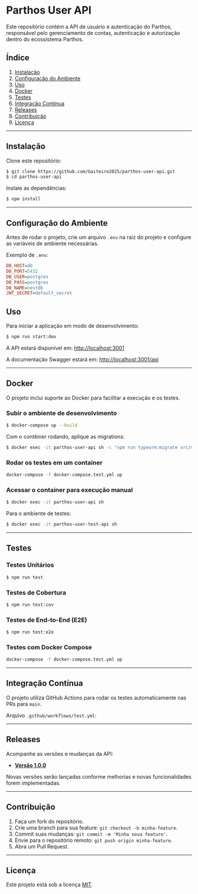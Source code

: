 # Parthos User API

Este repositório contém a API de usuário e autenticação do Parthos, responsável pelo gerenciamento de contas, autenticação e autorização dentro do ecossistema Parthos.

## Índice

1. [Instalação](#instalacao)
2. [Configuração do Ambiente](#configuracao-do-ambiente)
3. [Uso](#uso)
4. [Docker](#docker)
5. [Testes](#testes)
6. [Integração Contínua](#integracao-continua)
7. [Releases](#releases)
8. [Contribuição](#contribuicao)
9. [Licença](#licenca)

---

## Instalação

Clone este repositório:

```bash
$ git clone https://github.com/Gaiteiro2025/parthos-user-api.git
$ cd parthos-user-api
```

Instale as dependências:

```bash
$ npm install
```

---

## Configuração do Ambiente

Antes de rodar o projeto, crie um arquivo `.env` na raiz do projeto e configure as variáveis de ambiente necessárias.

Exemplo de `.env`:

```ini
DB_HOST=db
DB_PORT=5432
DB_USER=postgres
DB_PASS=postgres
DB_NAME=nestdb
JWT_SECRET=default_secret
```

## Uso

Para iniciar a aplicação em modo de desenvolvimento:

```bash
$ npm run start:dev
```

A API estará disponível em: [http://localhost:3001](http://localhost:3001)

A documentação Swagger estará em: [http://localhost:3001/api](http://localhost:3001/api)

---

## Docker

O projeto inclui suporte ao Docker para facilitar a execução e os testes.

### Subir o ambiente de desenvolvimento

```bash
$ docker-compose up --build
```

Com o contêiner rodando, aplique as migrations:

```bash
$ docker exec -it parthos-user-api sh -c "npm run typeorm:migrate src/migrations/CreateUserTable"
```

### Rodar os testes em um container

```bash
docker-compose -f docker-compose.test.yml up
```

### Acessar o container para execução manual

```bash
$ docker exec -it parthos-user-api sh
```

Para o ambiente de testes:

```bash
$ docker exec -it parthos-user-test-api sh
```

---

## Testes

### Testes Unitários

```bash
$ npm run test
```

### Testes de Cobertura

```bash
$ npm run test:cov
```

### Testes de End-to-End (E2E)

```bash
$ npm run test:e2e
```

### Testes com Docker Compose

```bash
docker-compose -f docker-compose.test.yml up
```

---

## Integração Contínua

O projeto utiliza GitHub Actions para rodar os testes automaticamente nas PRs para `main`.

Arquivo `.github/workflows/test.yml`:

---

## Releases

Acompanhe as versões e mudanças da API:

- **[Versão 1.0.0](https://github.com/Gaiteiro2025/parthos-user-api/releases/tag/v1.0.0)**

Novas versões serão lançadas conforme melhorias e novas funcionalidades forem implementadas.

---

## Contribuição

1. Faça um fork do repositório.
2. Crie uma branch para sua feature: `git checkout -b minha-feature`.
3. Commit suas mudanças: `git commit -m 'Minha nova feature'`.
4. Envie para o repositório remoto: `git push origin minha-feature`.
5. Abra um Pull Request.

---

## Licença

Este projeto está sob a licença [MIT](LICENSE).

